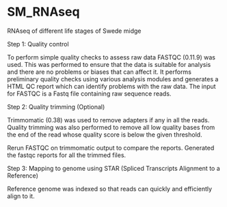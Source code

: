 # SM_RNAseq
RNAseq of different life stages of Swede midge

Step 1: Quality control

To perform simple quality checks to assess raw data FASTQC (0.11.9) was used. This was performed to ensure that the data is suitable for analysis and there are no problems or biases that can affect it. It performs preliminary quality checks using various analysis modules and generates a HTML QC report which can identify problems with the raw data. The input for FASTQC is a Fastq file containing raw sequence reads. 

Step 2: Quality trimming (Optional)

Trimmomatic (0.38) was used to remove adapters if any in all the reads. Quality trimming was also performed to remove all low quality bases from the end of the read whose quality score is below the given threshold.

Rerun FASTQC on trimmomatic output to compare the reports. Generated the fastqc reports for all the trimmed files.

Step 3: Mapping to genome using STAR (Spliced Transcripts Alignment to a Reference) 

Reference genome was indexed so that reads can quickly and efficiently align to it. 
